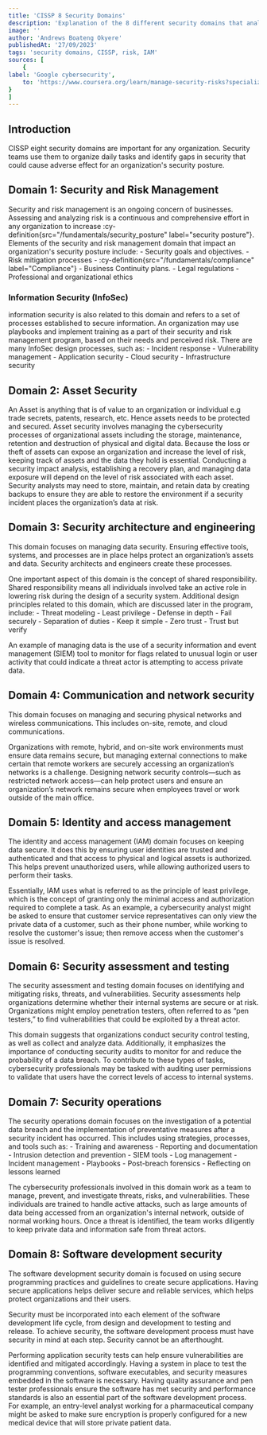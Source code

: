 ```yaml
---
title: 'CISSP 8 Security Domains'
description: 'Explanation of the 8 different security domains that analyst need to know'
image: ''
author: 'Andrews Boateng Okyere'
publishedAt: '27/09/2023'
tags: 'security domains, CISSP, risk, IAM'
sources: [
    {
label: 'Google cybersecurity',
    to: 'https://www.coursera.org/learn/manage-security-risks?specialization=google-cybersecurity' 
}
]
---
```

## Introduction

CISSP eight security domains are important for any organization. Security teams use them to organize daily tasks and identify gaps in security that could cause adverse effect for an organization's security posture.

## Domain 1: Security and Risk Management

Security and risk management is an ongoing concern of businesses. Assessing and analyzing risk is a continuous and comprehensive effort in any organization to increase :cy-definition{src="/fundamentals/security_posture" label="security posture"}.
Elements of the security and risk management domain that impact an organization's security posture include:
    - Security goals and objectives.
    - Risk mitigation processes
    - :cy-definition{src="/fundamentals/compliance" label="Compliance"}
    - Business Continuity plans.
    - Legal regulations
    - Professional and organizational ethics

### Information Security (InfoSec)

information security is also related to this domain and refers to a set of processes established to secure information.  An organization may use playbooks and implement training as a part of their security and risk management program, based on their needs and perceived risk. There are many InfoSec design processes, such as:
    - Incident response
    - Vulnerability management
    - Application security
    - Cloud security
    - Infrastructure security

## Domain 2: Asset Security

An Asset is anything that is of value to an organization or individual e.g trade secrets, patents, research, etc. Hence assets needs to be protected and secured.
Asset security involves managing the cybersecurity processes of organizational assets including the storage,  maintenance, retention and destruction of physical and digital data. Because the loss or theft of assets can expose an organization and increase the level of risk, keeping track of assets and the data they hold is essential. Conducting a security impact analysis, establishing a recovery plan, and managing data exposure will depend on the level of risk associated with each asset. Security analysts may need to store, maintain, and retain data by creating backups to ensure they are able to restore the environment if a security incident places the organization’s data at risk.

## Domain 3:  Security architecture and engineering

This domain focuses on managing data security. Ensuring effective tools, systems, and processes are in place helps protect an organization’s assets and data. Security architects and engineers create these processes.

One important aspect of this domain is the concept of shared responsibility. Shared responsibility means all individuals involved take an active role in lowering risk during the design of a security system. Additional design principles related to this domain, which are discussed later in the program, include:
    - Threat modeling
    - Least privilege
    - Defense in depth
    - Fail securely
    - Separation of duties
    - Keep it simple
    - Zero trust
    - Trust but verify

An example of managing data is the use of a security information and event management (SIEM) tool to monitor for flags related to unusual login or user activity that could indicate a threat actor is attempting to access private data.

## Domain 4: Communication and network security

This domain focuses on managing and securing physical networks and wireless communications. This includes on-site, remote, and cloud communications.

Organizations with remote, hybrid, and on-site work environments must ensure data remains secure, but managing external connections to make certain that remote workers are securely accessing an organization’s networks is a challenge. Designing network security controls—such as restricted network access—can help protect users and ensure an organization’s network remains secure when employees travel or work outside of the main office.

## Domain 5:  Identity and access management

The identity and access management (IAM) domain focuses on keeping data secure. It does this by ensuring user identities are trusted and authenticated and that access to physical and logical assets is authorized. This helps prevent unauthorized users, while allowing authorized users to perform their tasks.

Essentially, IAM uses what is referred to as the principle of least privilege, which is the concept of granting only the minimal access and authorization required to complete a task. As an example, a cybersecurity analyst might be asked to ensure that customer service representatives can only view the private data of a customer, such as their phone number, while working to resolve the customer's issue; then remove access when the customer's issue is resolved.

## Domain 6: Security assessment and testing

The security assessment and testing domain focuses on identifying and mitigating risks, threats, and vulnerabilities. Security assessments help organizations determine whether their internal systems are secure or at risk. Organizations might employ penetration testers, often referred to as “pen testers,” to find vulnerabilities that could be exploited by a threat actor.

This domain suggests that organizations conduct security control testing, as well as collect and analyze data. Additionally, it emphasizes the importance of conducting security audits to monitor for and reduce the probability of a data breach. To contribute to these types of tasks, cybersecurity professionals may be tasked with auditing user permissions to validate that users have the correct levels of access to internal systems.

## Domain 7: Security operations

The security operations domain focuses on the investigation of a potential data breach and the implementation of preventative measures after a security incident has occurred. This includes using strategies, processes, and tools such as:
    - Training and awareness
    - Reporting and documentation
    - Intrusion detection and prevention
    - SIEM tools
    - Log management
    - Incident management
    - Playbooks
    - Post-breach forensics
    - Reflecting on lessons learned

The cybersecurity professionals involved in this domain work as a team to manage, prevent, and investigate threats, risks, and vulnerabilities. These individuals are trained to handle active attacks, such as large amounts of data being accessed from an organization's internal network, outside of normal working hours. Once a threat is identified, the team works diligently to keep private data and information safe from threat actors.  

## Domain 8: Software development security

The software development security domain is focused on using secure programming practices and guidelines to create secure applications. Having secure applications helps deliver secure and reliable services, which helps protect organizations and their users.

Security must be incorporated into each element of the software development life cycle, from design and development to testing and release. To achieve security, the software development process must have security in mind at each step. Security cannot be an afterthought.

Performing application security tests can help ensure vulnerabilities are identified and mitigated accordingly. Having a system in place to test the programming conventions, software executables, and security measures embedded in the software is necessary. Having quality assurance and pen tester professionals ensure the software has met security and performance standards is also an essential part of the software development process. For example, an entry-level analyst working for a pharmaceutical company might be asked to make sure encryption is properly configured for a new medical device that will store private patient data.

